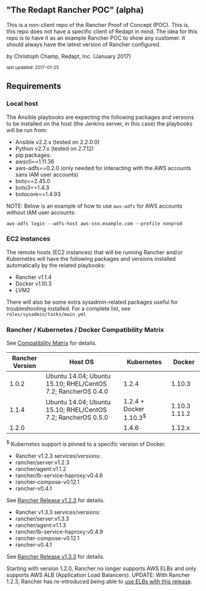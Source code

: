 ## "The Redapt Rancher POC" (alpha)
This is a non-client repo of the Rancher Proof of Concept (POC). This is, this repo does not have a specific client of Redapt in mind. The idea for this repo is to have it as an example Rancher POC to show any customer. It should always have the latest version of Rancher configured.

by Christoph Champ, Redapt, Inc. (January 2017)
<p><small>last updated: 2017-01-25</small></p>

## Requirements

### Local host
The Ansible playbooks are expecting the following packages and versions to be installed on the host (the Jenkins server, in this case) the playbooks will be run from:
* Ansible v2.2.x (tested on 2.2.0.0)
* Python v2.7.x (tested on 2.7.12)
* pip packages:
 * awscli==1.11.36
 * aws-adfs==0.2.0 (only needed for interacting with the AWS accounts sans IAM user accounts)
 * boto==2.45.0
 * boto3==1.4.3
 * botocore==1.4.93

NOTE: Below is an example of how to use `aws-adfs` for AWS accounts without IAM user accounts:
```
aws-adfs login --adfs-host aws-sso.example.com --profile nonprod
```

### EC2 instances
The remote hosts (EC2 instances) that will be running Rancher and/or Kubernetes will have the following packages and versions installed automatically by the related playbooks:
* Rancher v1.1.4
* Docker v1.10.3
* LVM2

There will also be some extra sysadmin-related packages useful for troubleshooting installed. For a complete list, see `roles/sysadmin/tasks/main.yml`

### Rancher / Kubernetes / Docker Compatibility Matrix

See [Compatibility Matrix](http://rancher.com/support-maintenance-terms/) for details.

| Rancher Version | Host OS                                                      | Kubernetes             | Docker        |
|-----------------|--------------------------------------------------------------|------------------------|---------------|
| 1.0.2           | Ubuntu 14.04; Ubuntu 15.10; RHEL/CentOS 7.2; RancherOS 0.4.0 | 1.2.4                  | 1.10.3        |
| 1.1.4           | Ubuntu 14.04; Ubuntu 15.10; RHEL/CentOS 7.2; RancherOS 0.5.0 | 1.2.4 + Docker 1.10.3<sup>$</sup> | 1.10.3 1.11.2 |
| 1.2.0           |                                                              | 1.4.6                  | 1.12.x        |
<sup>$</sup> Kubernetes support is pinned to a specific version of Docker.

* Rancher v1.2.3 services/versions:
 * rancher/server:v1.2.3
 * rancher/agent:v1.1.2
 * rancher/lb-service-haproxy:v0.4.6
 * rancher-compose-v0.12.1
 * rancher-v0.4.1

See [Rancher Release v1.2.3](https://github.com/rancher/rancher/releases/tag/v1.2.3) for details.

* Rancher v1.3.3 services/versions:
 * rancher/server:v1.3.3
 * rancher/agent:v1.1.3
 * rancher/lb-service-haproxy:v0.4.9
 * rancher-compose-v0.12.1
 * rancher-v0.4.1

See [Rancher Release v1.3.3](https://github.com/rancher/rancher/releases/tag/v1.3.3) for details.

Starting with version 1.2.0, Rancher no longer supports AWS ELBs and only supports AWS ALB (Application Load Balancers). UPDATE: With Rancher 1.2.3, Rancher has re-introduced being able to [use ELBs with this release](http://docs.rancher.com/rancher/v1.2/en/installing-rancher/installing-server/#elb).
